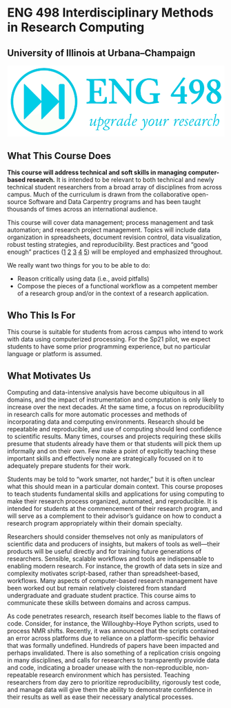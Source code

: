 # ENG 498 Interdisciplinary Methods in Research Computing
## University of Illinois at Urbana–Champaign

![](wordmark-small.png)

## What This Course Does

**This course will address technical and soft skills in managing computer-based research.** It is intended to be relevant to both technical and newly technical student researchers from a broad array of disciplines from across campus. Much of the curriculum is drawn from the collaborative open-source Software and Data Carpentry programs and has been taught thousands of times across an international audience.

This course will cover data management; process management and task automation; and research project management. Topics will include data organization in spreadsheets, document revision control, data visualization, robust testing strategies, and reproducibility. Best practices and “good enough” practices ([1][1] [2][2] [3][3] [4][4] [5][5]) will be employed and emphasized throughout.

We really want two things for you to be able to do:

- Reason critically using data (i.e., avoid pitfalls)
- Compose the pieces of a functional workflow as a competent member of a research group and/or in the context of a research application.

## Who This Is For

This course is suitable for students from across campus who intend to work with data using computerized processing.  For the Sp21 pilot, we expect students to have some prior programming experience, but no particular language or platform is assumed.

## What Motivates Us

Computing and data-intensive analysis have become ubiquitous in all domains, and the impact of instrumentation and computation is only likely to increase over the next decades. At the same time, a focus on reproducibility in research calls for more automatic processes and methods of incorporating data and computing environments. Research should be repeatable and reproducible, and use of computing should lend confidence to scientific results. Many times, courses and projects requiring these skills presume that students already have them or that students will pick them up informally and on their own. Few make a point of explicitly teaching these important skills and effectively none are strategically focused on it to adequately prepare students for their work.

Students may be told to “work smarter, not harder,” but it is often unclear what this should mean in a particular domain context. This course proposes to teach students fundamental skills and applications for using computing to make their research process organized, automated, and reproducible. It is intended for students at the commencement of their research program, and will serve as a complement to their advisor’s guidance on how to conduct a research program appropriately within their domain specialty.

Researchers should consider themselves not only as manipulators of scientific data and producers of insights, but makers of tools as well—their products will be useful directly and for training future generations of researchers. Sensible, scalable workflows and tools are indispensable to enabling modern research. For instance, the growth of data sets in size and complexity motivates script-based, rather than spreadsheet-based, workflows. Many aspects of computer-based research management have been worked out but remain relatively cloistered from standard undergraduate and graduate student practice. This course aims to communicate these skills between domains and across campus.

As code penetrates research, research itself becomes liable to the flaws of code. Consider, for instance, the Willoughby–Hoye Python scripts, used to process NMR shifts. Recently, it was announced that the scripts contained an error across platforms due to reliance on a platform-specific behavior that was formally undefined. Hundreds of papers have been impacted and perhaps invalidated. There is also something of a replication crisis ongoing in many disciplines, and calls for researchers to transparently provide data and code, indicating a broader unease with the non-reproducible, non-repeatable research environment which has persisted. Teaching researchers from day zero to prioritize reproducibility, rigorously test code, and manage data will give them the ability to demonstrate confidence in their results as well as ease their necessary analytical processes.

[1]: <https://journals.plos.org/ploscompbiol/article?id=10.1371/journal.pcbi.1005510#sec027> "Greg Wilson, et al. “Good enough practices in scientific computing”"
[2]: <https://experts.illinois.edu/en/publications/how-to-improve-your-relationship-with-your-future-self> "Jake Bowers, Maarten Voors, “How to improve your relationship with your future self”"
[3]: <https://katharinemarielee.github.io/2020/04/06/my-favorite-references-for-working-in-r/> "Katie Lee, “My favorite references for working in R”"
[4]: <https://www.oreilly.com/library/view/effective-computation-in/9781491901564/> "Katy Huff, Anthony Scopatz, _Effective Computation in Physics_"
[5]: <https://merely-useful.github.io/py-rse/index.html> "Greg Wilson, _Merely Useful_"
